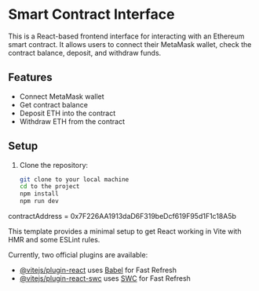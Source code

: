 # Smart Contract Interface

This is a React-based frontend interface for interacting with an Ethereum smart contract. It allows users to connect their MetaMask wallet, check the contract balance, deposit, and withdraw funds.

## Features
- Connect MetaMask wallet
- Get contract balance
- Deposit ETH into the contract
- Withdraw ETH from the contract

## Setup
1. Clone the repository:
   ```sh
   git clone to your local machine
   cd to the project
   npm install
   npm run dev

  contractAddress = 0x7F226AA1913daD6F319beDcf619F95d1F1c18A5b


This template provides a minimal setup to get React working in Vite with HMR and some ESLint rules.

Currently, two official plugins are available:

- [@vitejs/plugin-react](https://github.com/vitejs/vite-plugin-react/blob/main/packages/plugin-react/README.md) uses [Babel](https://babeljs.io/) for Fast Refresh
- [@vitejs/plugin-react-swc](https://github.com/vitejs/vite-plugin-react-swc) uses [SWC](https://swc.rs/) for Fast Refresh
